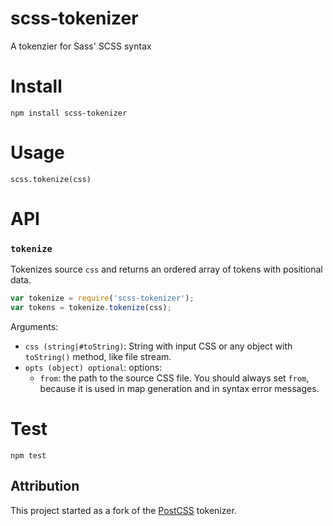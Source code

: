 # scss-tokenizer
A tokenzier for Sass' SCSS syntax

# Install

```
npm install scss-tokenizer
```

# Usage

```
scss.tokenize(css)
```

# API

### `tokenize`

Tokenizes source `css` and returns an ordered array of tokens with positional 
data.

```js
var tokenize = require('scss-tokenizer');
var tokens = tokenize.tokenize(css);
```

Arguments:

* `css (string|#toString)`: String with input CSS or any object
  with `toString()` method, like file stream.
* `opts (object) optional`: options:
  * `from`: the path to the source CSS file. You should always set `from`,
    because it is used in map generation and in syntax error messages.
    
# Test

```
npm test
```

## Attribution

This project started as a fork of the [PostCSS](https://github.com/postcss/postcss) tokenizer.
